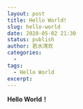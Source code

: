 ```yaml
---
layout: post
title: Hello World!
slug: hello-world
date: 2020-05-02 21:30
status: publish
author: 若水清欢
categories: 
  - 
tags: 
  - Hello World
excerpt: 
---
```


**Hello World！**
